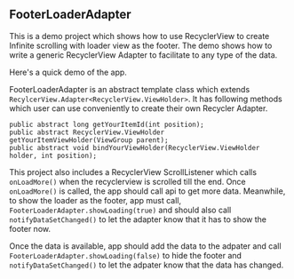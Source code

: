 ## FooterLoaderAdapter

This is a demo project which shows how to use RecyclerView to create Infinite scrolling with loader
view as the footer. The demo shows how to write a generic RecyclerView Adapter to facilitate to any type
of the data.

Here's a quick demo of the app.

FooterLoaderAdapter is an abstract template class which extends `RecylcerView.Adapter<RecyclerView.ViewHolder>`.
It has following methods which user can use conveniently to create their own Recycler Adapter.

    public abstract long getYourItemId(int position);
    public abstract RecyclerView.ViewHolder getYourItemViewHolder(ViewGroup parent);
    public abstract void bindYourViewHolder(RecyclerView.ViewHolder holder, int position);

This project also includes a RecyclerView ScrollListener which calls `onLoadMore()` when the recyclerview is
scrolled till the end. Once `onLoadMore()` is called, the app should call api to get more data. Meanwhile,
to show the loader as the footer, app must call, `FooterLoaderAdapter.showLoading(true)` and should also call
`notifyDataSetChanged()` to let the adapter know that it has to show the footer now.

Once the data is available, app should add the data to the adpater and call `FooterLoaderAdapter.showLoading(false)`
to hide the footer and `notifyDataSetChanged()` to let the adpater know that the data has changed.